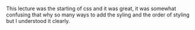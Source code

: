 This lecture was the starting of css and it was great, it was somewhat confusing that why so many ways to add the syling and the order of styling but I understood it clearly.